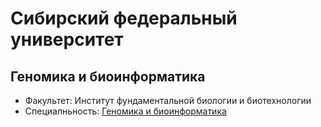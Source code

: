 # Сибирский федеральный университет

## Геномика и биоинформатика

- Факультет: Институт фундаментальной биологии и биотехнологии
- Специалньность: [Геномика и биоинформатика](http://edu.sfu-kras.ru/sites/edu.sfu-kras.ru/files/oop/programs/vo/OP_06.04.01.06.pdf)
